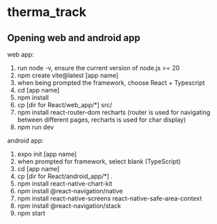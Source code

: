 # therma_track

## Opening web and android app

web app:

1. run node -v, ensure the current version of node.js >= 20
2. npm create vite@latest [app name]
3. when being prompted the framework, choose React + Typescript
4. cd [app name]
5. npm install
6. cp [dir for React/web_app/*] src/
7. npm install react-router-dom recharts (router is used for navigating between different pages, recharts is used for char display)
8. npm run dev

android app:

1. expo init [app name]
2. when prompted for framework, select blank (TypeScript)
3. cd [app name]
4. cp [dir for React/android_app/*] .
5. npm install react-native-chart-kit
6. npm install @react-navigation/native
7. npm install react-native-screens react-native-safe-area-context
8. npm install @react-navigation/stack
9. npm start
